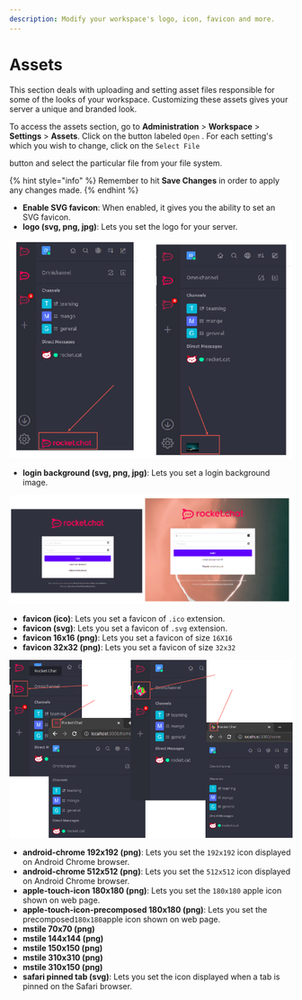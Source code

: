 ```yaml
---
description: Modify your workspace's logo, icon, favicon and more.
---
```


# Assets

This section deals with uploading and setting asset files responsible for some of the looks of your workspace. Customizing these assets gives your server a unique and branded look.

To access the assets section, go to **Administration** > **Workspace** > **Settings** > **Assets**. Click on the button labeled `Open` . For each setting's which you wish to change, click on the `Select File`&#x20;

button and select the particular file from your file system.

{% hint style="info" %}
Remember to hit **Save Changes** in order to apply any changes made.
{% endhint %}

* **Enable SVG favicon**: When enabled, it gives you the ability to set an SVG favicon.
* **logo (svg, png, jpg)**: Lets you set the logo for your server.

![](<../../../.gitbook/assets/image (644) (1) (1) (1) (1) (1) (1) (1).png>)

* **login background (svg, png, jpg)**: Lets you set a login background image.

![](<../../../.gitbook/assets/image (659) (1) (1).png>)

* **favicon (ico)**: Lets you set a favicon of `.ico` extension.
* **favicon (svg)**: Lets you set a favicon of `.svg` extension.
* **favicon 16x16 (png)**: Lets you set a favicon of size `16X16`
* **favicon 32x32 (png)**: Lets you set a favicon of size `32x32`

![](<../../../.gitbook/assets/image (638) (1) (1) (1) (1).png>)

* **android-chrome 192x192 (png)**: Lets you set the `192x192` icon displayed on Android Chrome browser.
* **android-chrome 512x512 (png)**: Lets you set the `512x512` icon displayed on Android Chrome browser.
* **apple-touch-icon 180x180 (png)**: Lets you set the `180x180` apple icon shown on web page.
* **apple-touch-icon-precomposed 180x180 (png)**: Lets you set the precomposed`180x180`apple icon shown on web page.
* **mstile 70x70 (png)**
* **mstile 144x144 (png)**
* **mstile 150x150 (png)**
* **mstile 310x310 (png)**
* **mstile 310x150 (png)**
* **safari pinned tab (svg)**: Lets you set the icon displayed when a tab is pinned on the Safari browser.
